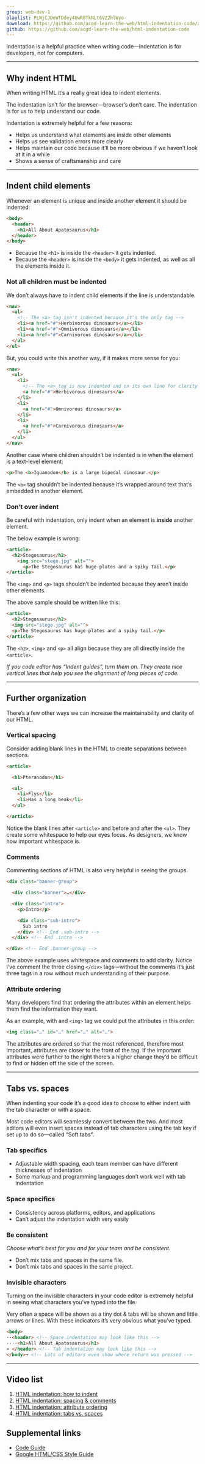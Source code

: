 ```yaml
---
group: web-dev-1
playlist: PLWjCJDeWfDdey4UwR8TkNLt6VZ2hlWyo-
download: https://github.com/acgd-learn-the-web/html-indentation-code/archive/master.zip
github: https://github.com/acgd-learn-the-web/html-indentation-code
---
```


Indentation is a helpful practice when writing code—indentation is for developers, not for computers.

---

## Why indent HTML

When writing HTML it’s a really great idea to indent elements.

The indentation isn’t for the browser—browser’s don’t care. The indentation is for us to help understand our code.

Indentation is extremely helpful for a few reasons:

- Helps us understand what elements are inside other elements
- Helps us see validation errors more clearly
- Helps maintain our code because it’ll be more obvious if we haven’t look at it in a while
- Shows a sense of craftsmanship and care

---

## Indent child elements

Whenever an element is unique and inside another element it should be indented:

```html
<body>
  <header>
    <h1>All About Apatosaurus</h1>
  </header>
</body>
```

- Because the `<h1>` is inside the `<header>` it gets indented.
- Because the `<header>` is inside the `<body>` it gets indented, as well as all the elements inside it.

### Not all children must be indented

We don’t always have to indent child elements if the line is understandable.

```html
<nav>
  <ul>
    <!-- The <a> tag isn't indented because it's the only tag -->
    <li><a href="#">Herbivorous dinosaurs</a></li>
    <li><a href="#">Omnivorous dinosaurs</a></li>
    <li><a href="#">Carnivorous dinosaurs</a></li>
  </ul>
</ul>
```

But, you could write this another way, if it makes more sense for you:

```html
<nav>
  <ul>
    <li>
      <!-- The <a> tag is now indented and on its own line for clarity -->
      <a href="#">Herbivorous dinosaurs</a>
    </li>
    <li>
      <a href="#">Omnivorous dinosaurs</a>
    </li>
    <li>
      <a href="#">Carnivorous dinosaurs</a>
    </li>
  </ul>
</nav>
```

Another case where children shouldn’t be indented is in when the element is a text-level element:

```html
<p>The <b>Iguanodon</b> is a large bipedal dinosaur.</p>
```

The `<b>` tag shouldn’t be indented because it’s wrapped around text that’s embedded in another element.

### Don’t over indent

Be careful with indentation, only indent when an element is **inside** another element.

The below example is wrong:

```html
<article>
  <h2>Stegosaurus</h2>
    <img src="stego.jpg" alt="">
      <p>The Stegosaurus has huge plates and a spiky tail.</p>
</article>
```

The `<img>` and `<p>` tags shouldn’t be indented because they aren’t inside other elements.

The above sample should be written like this:

```html
<article>
  <h2>Stegosaurus</h2>
  <img src="stego.jpg" alt="">
  <p>The Stegosaurus has huge plates and a spiky tail.</p>
</article>
```

The `<h2>`, `<img>` and `<p>` all align because they are all directly inside the `<article>`.

*If you code editor has “Indent guides”, turn them on. They create nice vertical lines that help you see the alignment of long pieces of code.*

---

## Further organization

There’s a few other ways we can increase the maintainability and clarity of our HTML.

### Vertical spacing

Consider adding blank lines in the HTML to create separations between sections.

```html
<article>

  <h1>Pteranodon</h1>

  <ul>
    <li>Flys</li>
    <li>Has a long beak</li>
  </ul>

</article>
```

Notice the blank lines after `<article>` and before and after the `<ul>`. They create some whitespace to help our eyes focus. As designers, we know how important whitespace is.

### Comments

Commenting sections of HTML is also very helpful in seeing the groups.

```html
<div class="banner-group">

  <div class="banner">…</div>

  <div class="intro">
    <p>Intro</p>

    <div class="sub-intro">
      Sub intro
    </div> <!-- End .sub-intro -->
  </div> <!-- End .intro -->

</div> <!-- End .banner-group -->
```

The above example uses whitespace and comments to add clarity. Notice I’ve comment the three closing `</div>` tags—without the comments it’s just three tags in a row without much understanding of their purpose.

### Attribute ordering

Many developers find that ordering the attributes within an element helps them find the information they want.

As an example, with and `<img>` tag we could put the attributes in this order:

```html
<img class="…" id="…" href="…" alt="…">
```

The attributes are ordered so that the most referenced, therefore most important, attributes are closer to the front of the tag. If the important attributes were further to the right there’s a higher change they’d be difficult to find or hidden off the side of the screen.

---

## Tabs vs. spaces

When indenting your code it’s a good idea to choose to either indent with the tab character or with a space.

Most code editors will seamlessly convert between the two. And most editors will even insert spaces instead of tab characters using the tab key if set up to do so—called “Soft tabs”.

### Tab specifics

- Adjustable width spacing, each team member can have different thicknesses of indentation
- Some markup and programming languages don’t work well with tab indentation

### Space specifics

- Consistency across platforms, editors, and applications
- Can’t adjust the indentation width very easily

### Be consistent

*Choose what’s best for you and for your team and be consistent.*

- Don’t mix tabs and spaces in the same file.
- Don’t mix tabs and spaces in the same project.

### Invisible characters

Turning on the invisible characters in your code editor is extremely helpful in seeing what characters you’ve typed into the file.

Very often a space will be shown as a tiny dot & tabs will be shown and little arrows or lines. With these indicators it’s very obvious what you’ve typed.

```html
<body>
··<header> <!-- Space indentation may look like this -->
····<h1>All About Apatosaurus</h1>
» </header> <!-- Tab indentation may look like this -->
</body>¬ <!-- Lots of editors even show where return was pressed -->
```

---

## Video list

1. [HTML indentation: how to indent](https://www.youtube.com/watch?v=FV2td6KJNVA&index=1&list=PLWjCJDeWfDdey4UwR8TkNLt6VZ2hlWyo-)
2. [HTML indentation: spacing & comments](https://www.youtube.com/watch?v=9cCKhhmUppo&index=2&list=PLWjCJDeWfDdey4UwR8TkNLt6VZ2hlWyo-)
3. [HTML indentation: attribute ordering](https://www.youtube.com/watch?v=CisOD-PXTKU&index=3&list=PLWjCJDeWfDdey4UwR8TkNLt6VZ2hlWyo-)
4. [HTML indentation: tabs vs. spaces](https://www.youtube.com/watch?v=ee1Ox3zbKZs&list=PLWjCJDeWfDdey4UwR8TkNLt6VZ2hlWyo-&index=4)

## Supplemental links

- [Code Guide](http://codeguide.co/)
- [Google HTML/CSS Style Guide](https://google.github.io/styleguide/htmlcssguide.xml)
